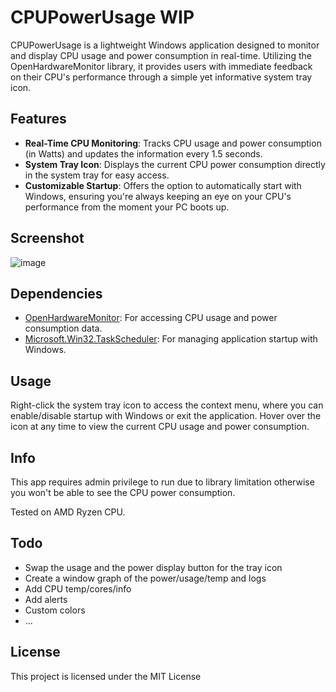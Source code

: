 # CPUPowerUsage WIP

CPUPowerUsage is a lightweight Windows application designed to monitor and display CPU usage and power consumption in real-time. Utilizing the OpenHardwareMonitor library, it provides users with immediate feedback on their CPU's performance through a simple yet informative system tray icon.

## Features

- **Real-Time CPU Monitoring**: Tracks CPU usage and power consumption (in Watts) and updates the information every 1.5 seconds.
- **System Tray Icon**: Displays the current CPU power consumption directly in the system tray for easy access.
- **Customizable Startup**: Offers the option to automatically start with Windows, ensuring you're always keeping an eye on your CPU's performance from the moment your PC boots up.

## Screenshot

![image](https://github.com/RoyRiv3r/CPUPowerUsage/assets/41067116/b27a208d-4fdd-4965-bdeb-e2ab4e4de37b)


## Dependencies

- [OpenHardwareMonitor](https://github.com/openhardwaremonitor/openhardwaremonitor): For accessing CPU usage and power consumption data.
- [Microsoft.Win32.TaskScheduler](https://github.com/dahall/taskscheduler): For managing application startup with Windows.


## Usage

Right-click the system tray icon to access the context menu, where you can enable/disable startup with Windows or exit the application. Hover over the icon at any time to view the current CPU usage and power consumption.

## Info 

This app requires admin privilege to run due to library limitation otherwise you won't be able to see the CPU power consumption. 

Tested on AMD Ryzen CPU. 

## Todo 

- Swap the usage and the power display button for the tray icon
- Create a window graph of the power/usage/temp and logs
- Add CPU temp/cores/info
- Add alerts
- Custom colors
- ...

## License

This project is licensed under the MIT License
